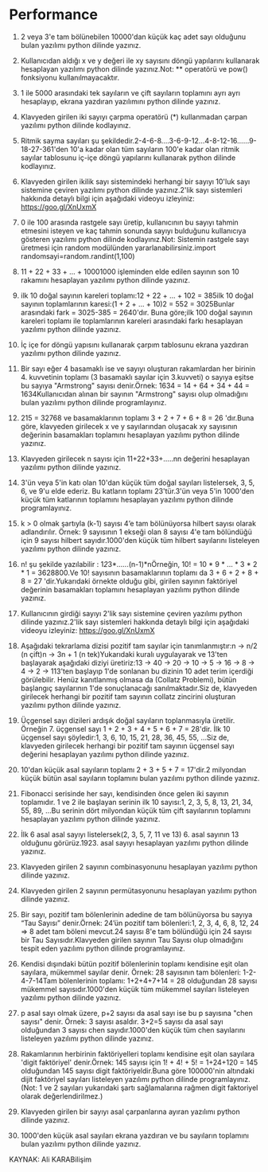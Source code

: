 # Performance

1) 2 veya 3'e tam bölünebilen 10000'dan küçük kaç adet sayı olduğunu bulan yazılımı python dilinde yazınız.

2) Kullanıcıdan aldığı x ve y değeri ile xy sayısını döngü yapılarını kullanarak hesaplayan yazılımı python dilinde yazınız.Not: ** operatörü ve pow() fonksiyonu kullanılmayacaktır.

3) 1 ile 5000 arasındaki tek sayıların ve çift sayıların toplamını ayrı ayrı hesaplayıp, ekrana yazdıran yazılımını python dilinde yazınız.

4) Klavyeden girilen iki sayıyı çarpma operatörü (*) kullanmadan çarpan yazılımı python dilinde kodlayınız.

5) Ritmik sayma sayıları şu şekildedir.2-4-6-8….3-6-9-12…4-8-12-16……9-18-27-361'den 10'a kadar olan tüm sayıların 100'e kadar olan ritmik sayılar tablosunu iç-içe döngü yapılarını kullanarak python dilinde kodlayınız.

6) Klavyeden girilen ikilik sayı sistemindeki herhangi bir sayıyı 10'luk sayı sistemine çeviren yazılımı python dilinde yazınız.2'lik sayı sistemleri hakkında detaylı bilgi için aşağıdaki videoyu izleyiniz: https://goo.gl/XnUxmX

7) 0 ile 100 arasında rastgele sayı üretip, kullanıcının bu sayıyı tahmin etmesini isteyen ve kaç tahmin sonunda sayıyı bulduğunu kullanıcıya gösteren yazılımı python dilinde kodlayınız.Not: Sistemin rastgele sayı üretmesi için random modülünden yararlanabilirsiniz.import randomsayi=random.randint(1,100)

8) 11 + 22 + 33 + ... + 10001000 işleminden elde edilen sayının son 10 rakamını hesaplayan yazılımı python dilinde yazınız.

9) ilk 10 doğal sayının kareleri toplamı:12 + 22 + ... + 102 = 385ilk 10 doğal sayının toplamlarının karesi:(1 + 2 + ... + 10)2 = 552 = 3025Bunlar arasındaki fark = 3025-385 = 2640'dır. Buna göre;ilk 100 doğal sayının kareleri toplamı ile toplamlarının kareleri arasındaki farkı hesaplayan yazılımı python dilinde yazınız.

10) İç içe for döngü yapısını kullanarak çarpım tablosunu ekrana yazdıran yazılımı python dilinde yazınız.

11) Bir sayı eğer 4 basamaklı ise ve sayıyı oluşturan rakamlardan her birinin 4. kuvvetinin toplamı (3 basamaklı sayılar için 3.kuvveti) o sayıya eşitse bu sayıya "Armstrong" sayısı denir.Örnek: 1634 = 14 + 64 + 34 + 44 = 1634Kullanıcıdan alınan bir sayının "Armstrong" sayısı olup olmadığını bulan yazılımı python dilinde programlayınız.

12) 215 = 32768 ve basamaklarının toplamı 3 + 2 + 7 + 6 + 8 = 26 'dır.Buna göre, klavyeden girilecek x ve y sayılarından oluşacak xy sayısının değerinin basamakları toplamını hesaplayan yazılımı python dilinde yazınız.

13) Klavyeden girilecek n sayısı için 11+22+33+…..nn değerini hesaplayan yazılımı python dilinde yazınız.

14) 3'ün veya 5'in katı olan 10'dan küçük tüm doğal sayıları listelersek, 3, 5, 6, ve 9'u elde ederiz. Bu katların toplamı 23'tür.3'ün veya 5'in 1000'den küçük tüm katlarının toplamını hesaplayan yazılımı python dilinde programlayınız.

15) k > 0 olmak şartıyla (k-1) sayısı 4’e tam bölünüyorsa hilbert sayısı olarak adlandırılır. Örnek: 9 sayısının 1 ekseği olan 8 sayısı 4'e tam bölündüğü için 9 sayısı hilbert sayıdır.1000'den küçük tüm hilbert sayılarını listeleyen yazılımı python dilinde yazınız.

16) n! şu şekilde yazılabilir : 1*2*3*......(n-1)*nÖrneğin, 10! = 10 * 9 * ... * 3 * 2 * 1 = 3628800.Ve 10! sayısının basamaklarının toplamı da 3 + 6 + 2 + 8 + 8 = 27 'dir.Yukarıdaki örnekte olduğu gibi, girilen sayının faktöriyel değerinin basamakları toplamını hesaplayan yazılımı python dilinde yazınız.

17) Kullanıcının girdiği sayıyı 2'lik sayı sistemine çeviren yazılımı python dilinde yazınız.2'lik sayı sistemleri hakkında detaylı bilgi için aşağıdaki videoyu izleyiniz: https://goo.gl/XnUxmX

18) Aşağıdaki tekrarlama dizisi pozitif tam sayılar için tanımlanmıştır:n → n/2 (n çift)n → 3n + 1 (n tek)Yukarıdaki kuralı uygulayarak ve 13'ten başlayarak aşağıdaki diziyi üretiriz:13 → 40 → 20 → 10 → 5 → 16 → 8 → 4 → 2 → 113'ten başlayıp 1'de sonlanan bu dizinin 10 adet terim içerdiği görülebilir. Henüz kanıtlanmış olmasa da (Collatz Problemi), bütün başlangıç sayılarının 1'de sonuçlanacağı sanılmaktadır.Siz de, klavyeden girilecek herhangi bir pozitif tam sayının collatz zincirini oluşturan yazılımı python dilinde yazınız.

19) Üçgensel sayı dizileri ardışık doğal sayıların toplanmasıyla üretilir. Örneğin 7. üçgensel sayı 1 + 2 + 3 + 4 + 5 + 6 + 7 = 28'dir. İlk 10 üçgensel sayı şöyledir:1, 3, 6, 10, 15, 21, 28, 36, 45, 55, …Siz de, klavyeden girilecek herhangi bir pozitif tam sayının üçgensel sayı değerini hesaplayan yazılımı python dilinde yazınız.

20) 10'dan küçük asal sayıların toplamı 2 + 3 + 5 + 7 = 17'dir.2 milyondan küçük bütün asal sayıların toplamını bulan yazılımı python dilinde yazınız.

21) Fibonacci serisinde her sayı, kendisinden önce gelen iki sayının toplamıdır. 1 ve 2 ile başlayan serinin ilk 10 sayısı:1, 2, 3, 5, 8, 13, 21, 34, 55, 89, ...Bu serinin dört milyondan küçük tüm çift sayılarının toplamını hesaplayan yazılımı python dilinde yazınız.

22) İlk 6 asal asal sayıyı listelersek(2, 3, 5, 7, 11 ve 13) 6. asal sayının 13 olduğunu görürüz.1923. asal sayıyı hesaplayan yazılımı python dilinde yazınız.

23) Klavyeden girilen 2 sayının combinasyonunu hesaplayan yazılımı python dilinde yazınız.

24) Klavyeden girilen 2 sayının permütasyonunu hesaplayan yazılımı python dilinde yazınız.

25) Bir sayı, pozitif tam bölenlerinin adedine de tam bölünüyorsa bu sayıya “Tau Sayısı” denir.Örnek: 24’ün pozitif tam bölenleri:1, 2, 3, 4, 6, 8, 12, 24 => 8 adet tam böleni mevcut.24 sayısı 8'e tam bölündüğü için 24 sayısı bir Tau Sayısıdır.Klavyeden girilen sayının Tau Sayısı olup olmadığını tespit eden yazılımı python dilinde programlayınız.

26) Kendisi dışındaki bütün pozitif bölenlerinin toplamı kendisine eşit olan sayılara, mükemmel sayılar denir. Örnek: 28 sayısının tam bölenleri: 1-2-4-7-14Tam bölenlerinin toplamı: 1+2+4+7+14 = 28 olduğundan 28 sayısı mükemmel sayısıdır.1000'den küçük tüm mükemmel sayıları listeleyen yazılımı python dilinde yazınız.

27) p asal sayı olmak üzere, p+2 sayısı da asal sayı ise bu p sayısına "chen sayısı" denir. Örnek: 3 sayısı asaldır. 3+2=5 sayısı da asal sayı olduğundan 3 sayısı chen sayıdır.1000'den küçük tüm chen sayılarını listeleyen yazılımı python dilinde yazınız.

28) Rakamlarının herbirinin faktöriyelleri toplamı kendisine eşit olan sayılara 'digit faktöriyel' denir.Örnek: 145 sayısı için 1! + 4! + 5! = 1+24+120 = 145 olduğundan 145 sayısı digit faktöriyeldir.Buna göre 100000'nin altındaki dijit faktöriyel sayıları listeleyen yazılımı python dilinde programlayınız. (Not: 1 ve 2 sayıları yukarıdaki şartı sağlamalarına rağmen digit faktoriyel olarak değerlendirilmez.)

29) Klavyeden girilen bir sayıyı asal çarpanlarına ayıran yazılımı python dilinde yazınız.

30) 1000'den küçük asal sayıları ekrana yazdıran ve bu sayıların toplamını bulan yazılımı python dilinde yazınız.

KAYNAK: Ali KARABilişim
